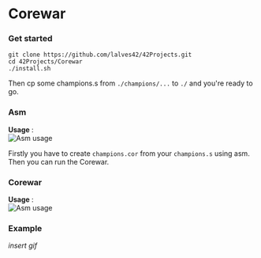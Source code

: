 <h1>Corewar</h1>

### Get started

`git clone https://github.com/lalves42/42Projects.git`  
`cd 42Projects/Corewar`  
`./install.sh`  

Then cp some champions.s from `./champions/...` to `./` and you're ready to go.  

### Asm
**Usage** :  
![Asm usage](https://img4.hostingpics.net/pics/749826asmusage.png)

Firstly you have to create `champions.cor` from your `champions.s` using asm.  
Then you can run the Corewar.

### Corewar
**Usage** :  
![Asm usage](https://img4.hostingpics.net/pics/777227corewarusage.png)

### Example
*insert gif*